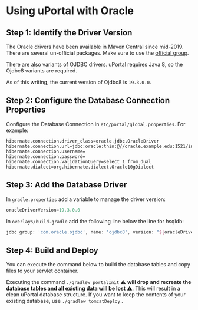 # Using uPortal with Oracle

## Step 1: Identify the Driver Version

The Oracle drivers have been available in Maven Central since mid-2019.
There are several un-official packages. Make sure to use the
[official group](https://mvnrepository.com/artifact/com.oracle.ojdbc).

There are also variants of OJDBC drivers. uPortal requires Java 8, so the Ojdbc8 variants are required.

As of this writing, the current version of Ojdbc8 is `19.3.0.0`.

## Step 2: Configure the Database Connection Properties

Configure the Database Connection in `etc/portal/global.properties`. For example:

```properties
hibernate.connection.driver_class=oracle.jdbc.OracleDriver
hibernate.connection.url=jdbc:oracle:thin:@//oracle.example.edu:1521/instance
hibernate.connection.username=
hibernate.connection.password=
hibernate.connection.validationQuery=select 1 from dual
hibernate.dialect=org.hibernate.dialect.Oracle10gDialect
```

## Step 3: Add the Database Driver

In `gradle.properties` add a variable to manage the driver version:

```gradle
oracleDriverVersion=19.3.0.0
```

In `overlays/build.gradle` add the following line below the line for hsqldb:

```gradle
jdbc group: 'com.oracle.ojdbc', name: 'ojdbc8', version: "${oracleDriverVersion}"
```

## Step 4: Build and Deploy

You can execute the command below to build the database tables and copy files to your servlet container.

Executing the command `./gradlew portalInit` :warning: **will drop and recreate the database tables and all existing data will be lost** :warning:. This will result in a clean uPortal database structure. If you want to keep the contents of your existing database, use `./gradlew tomcatDeploy` .
